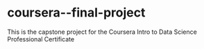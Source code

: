 # coursera--final-project
This is the capstone project for the Coursera Intro to Data Science Professional Certificate

